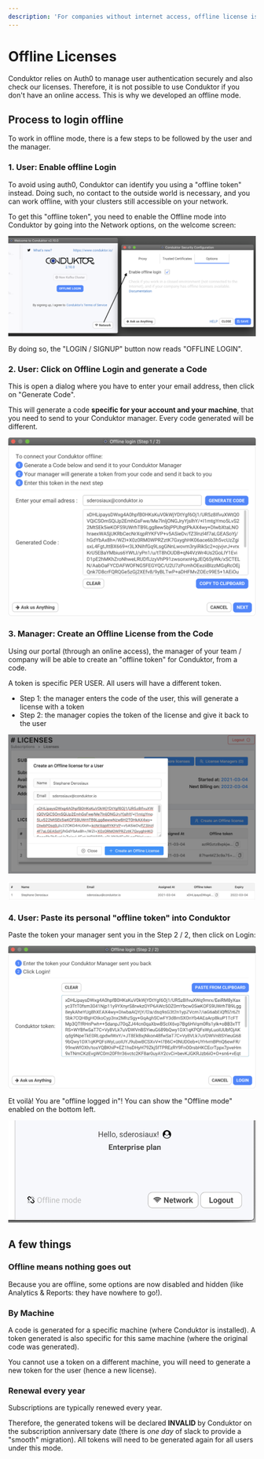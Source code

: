 ```yaml
---
description: 'For companies without internet access, offline license is the way to go!'
---
```


# Offline Licenses

Conduktor relies on Auth0 to manage user authentication securely and also check our licenses. Therefore, it is not possible to use Conduktor if you don't have an online access. This is why we developed an offline mode.

## Process to login offline

To work in offline mode, there is a few steps to be followed by the user and the manager.

### 1. User: Enable offline Login

To avoid using auth0, Conduktor can identify you using a "offline token" instead. Doing such, no contact to the outside world is necessary, and you can work offline, with your clusters still accessible on your network.

To get this "offline token", you need to enable the Offline mode into Conduktor by going into the Network options, on the welcome screen:

![Go to Network &amp;gt; Options, enable offline Login](../../.gitbook/assets/screenshot-2021-03-03-at-22.18.12.png)

By doing so, the "LOGIN / SIGNUP" button now reads "OFFLINE LOGIN".

### 2. User: Click on Offline Login and generate a Code

This is open a dialog where you have to enter your email address, then click on "Generate Code".

This will generate a code **specific for your account and your machine**, that you need to send to your Conduktor manager. Every code generated will be different.

![](../../.gitbook/assets/screenshot-2021-03-03-at-22.21.34.png)

### 3. Manager: Create an Offline License from the Code

Using our portal \(through an online access\), the manager of your team / company will be able to create an "offline token" for Conduktor, from a code.

A token is specific PER USER. All users will have a different token.

* Step 1: the manager enters the code of the user, this will generate a license with a token
* Step 2: the manager copies the token of the license and give it back to the user

![Step 1: create an offline license from the user code](../../.gitbook/assets/screenshot-2021-03-04-at-22.46.48.png)

![Step 2: copy the offline token and sent it to the user](../../.gitbook/assets/screenshot-2021-03-04-at-22.53.48.png)

### 4. User: Paste its personal "offline token" into Conduktor

Paste the token your manager sent you in the Step 2 / 2, then click on Login:

![](../../.gitbook/assets/screenshot-2021-03-03-at-22.39.40.png)

Et voilà! You are "offline logged in"! You can show the "Offline mode" enabled on the bottom left.

![](../../.gitbook/assets/screenshot-2021-03-03-at-22.40.46.png)

## A few things

### Offline means nothing goes out

Because you are offline, some options are now disabled and hidden \(like Analytics & Reports: they have nowhere to go!\).

### By Machine 

A code is generated for a specific machine \(where Conduktor is installed\). A token generated is also specific for this same machine \(where the original code was generated\).

You cannot use a token on a different machine, you will need to generate a new token for the user \(hence a new license\).

### Renewal every year

Subscriptions are typically renewed every year.

Therefore, the generated tokens will be declared **INVALID** by Conduktor on the subscription anniversary date \(there is _one day_ of slack to provide a "smooth" migration\). All tokens will need to be generated again for all users under this mode.





